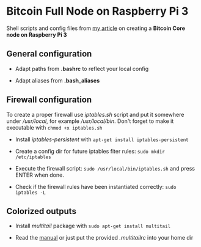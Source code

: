# Bitcoin Full Node on Raspberry Pi 3

Shell scripts and config files from [my article](https://blog.brakmic.com/running-a-full-bitcoin-node-on-raspberry-pi-3/) on creating a **Bitcoin Core node on Raspberry Pi 3**

## General configuration 

* Adapt paths from **.bashrc** to reflect your local config

* Adapt aliases from **.bash_aliases**

## Firewall configuration

To create a proper firewall use *iptables.sh* script and put it somewhere under */usr/local*, for example */usr/local/bin*. Don't forget to make it executable with `chmod +x iptables.sh`

* Install *iptables-persistent* with `apt-get install iptables-persistent`

* Create a config dir for future iptables fiter rules: `sudo mkdir /etc/iptables`

* Execute the firewall script: `sudo /usr/local/bin/iptables.sh` and press ENTER when done.

* Check if the firewall rules have been instantiated correctly: `sudo iptables -L`

## Colorized outputs

* Install *multitail* package with `sudo apt-get install multitail`

* Read the [manual](https://www.vanheusden.com/multitail/manual.php) or just put the provided *.multitailrc* into your home dir 



